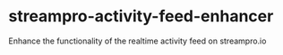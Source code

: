 # streampro-activity-feed-enhancer
Enhance the functionality of the realtime activity feed on streampro.io
